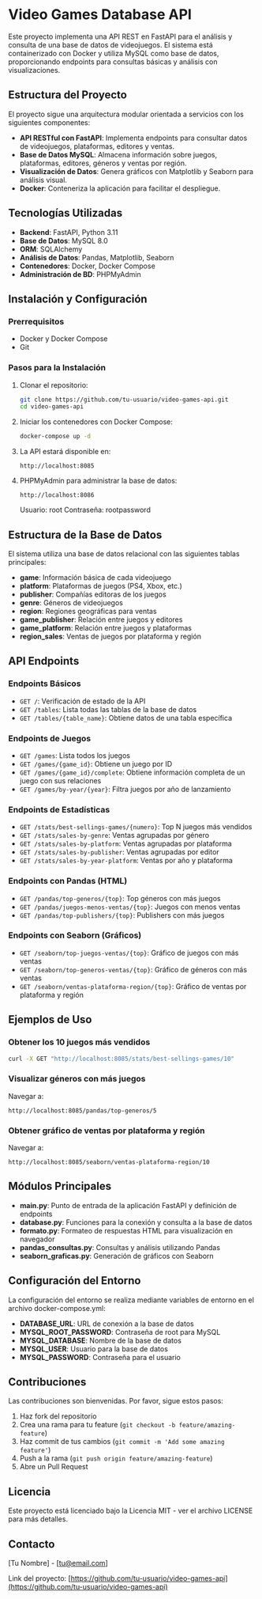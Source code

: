 # Video Games Database API

Este proyecto implementa una API REST en FastAPI para el análisis y consulta de una base de datos de videojuegos. El sistema está containerizado con Docker y utiliza MySQL como base de datos, proporcionando endpoints para consultas básicas y análisis con visualizaciones.

## Estructura del Proyecto

El proyecto sigue una arquitectura modular orientada a servicios con los siguientes componentes:

- **API RESTful con FastAPI**: Implementa endpoints para consultar datos de videojuegos, plataformas, editores y ventas.
- **Base de Datos MySQL**: Almacena información sobre juegos, plataformas, editores, géneros y ventas por región.
- **Visualización de Datos**: Genera gráficos con Matplotlib y Seaborn para análisis visual.
- **Docker**: Conteneriza la aplicación para facilitar el despliegue.

## Tecnologías Utilizadas

- **Backend**: FastAPI, Python 3.11
- **Base de Datos**: MySQL 8.0
- **ORM**: SQLAlchemy
- **Análisis de Datos**: Pandas, Matplotlib, Seaborn
- **Contenedores**: Docker, Docker Compose
- **Administración de BD**: PHPMyAdmin

## Instalación y Configuración

### Prerrequisitos

- Docker y Docker Compose
- Git

### Pasos para la Instalación

1. Clonar el repositorio:
   ```bash
   git clone https://github.com/tu-usuario/video-games-api.git
   cd video-games-api
   ```

2. Iniciar los contenedores con Docker Compose:
   ```bash
   docker-compose up -d
   ```

3. La API estará disponible en:
   ```
   http://localhost:8085
   ```

4. PHPMyAdmin para administrar la base de datos:
   ```
   http://localhost:8086
   ```
   Usuario: root
   Contraseña: rootpassword

## Estructura de la Base de Datos

El sistema utiliza una base de datos relacional con las siguientes tablas principales:

- **game**: Información básica de cada videojuego
- **platform**: Plataformas de juegos (PS4, Xbox, etc.)
- **publisher**: Compañías editoras de los juegos
- **genre**: Géneros de videojuegos
- **region**: Regiones geográficas para ventas
- **game_publisher**: Relación entre juegos y editores
- **game_platform**: Relación entre juegos y plataformas
- **region_sales**: Ventas de juegos por plataforma y región

## API Endpoints

### Endpoints Básicos

- `GET /`: Verificación de estado de la API
- `GET /tables`: Lista todas las tablas de la base de datos
- `GET /tables/{table_name}`: Obtiene datos de una tabla específica

### Endpoints de Juegos

- `GET /games`: Lista todos los juegos
- `GET /games/{game_id}`: Obtiene un juego por ID
- `GET /games/{game_id}/complete`: Obtiene información completa de un juego con sus relaciones
- `GET /games/by-year/{year}`: Filtra juegos por año de lanzamiento

### Endpoints de Estadísticas

- `GET /stats/best-sellings-games/{numero}`: Top N juegos más vendidos
- `GET /stats/sales-by-genre`: Ventas agrupadas por género
- `GET /stats/sales-by-platform`: Ventas agrupadas por plataforma
- `GET /stats/sales-by-publisher`: Ventas agrupadas por editor
- `GET /stats/sales-by-year-platform`: Ventas por año y plataforma

### Endpoints con Pandas (HTML)

- `GET /pandas/top-generos/{top}`: Top géneros con más juegos
- `GET /pandas/juegos-menos-ventas/{top}`: Juegos con menos ventas
- `GET /pandas/top-publishers/{top}`: Publishers con más juegos

### Endpoints con Seaborn (Gráficos)

- `GET /seaborn/top-juegos-ventas/{top}`: Gráfico de juegos con más ventas
- `GET /seaborn/top-generos-ventas/{top}`: Gráfico de géneros con más ventas
- `GET /seaborn/ventas-plataforma-region/{top}`: Gráfico de ventas por plataforma y región

## Ejemplos de Uso

### Obtener los 10 juegos más vendidos

```bash
curl -X GET "http://localhost:8085/stats/best-sellings-games/10"
```

### Visualizar géneros con más juegos

Navegar a:
```
http://localhost:8085/pandas/top-generos/5
```

### Obtener gráfico de ventas por plataforma y región

Navegar a:
```
http://localhost:8085/seaborn/ventas-plataforma-region/10
```

## Módulos Principales

- **main.py**: Punto de entrada de la aplicación FastAPI y definición de endpoints
- **database.py**: Funciones para la conexión y consulta a la base de datos
- **formato.py**: Formateo de respuestas HTML para visualización en navegador
- **pandas_consultas.py**: Consultas y análisis utilizando Pandas
- **seaborn_graficas.py**: Generación de gráficos con Seaborn

## Configuración del Entorno

La configuración del entorno se realiza mediante variables de entorno en el archivo docker-compose.yml:

- **DATABASE_URL**: URL de conexión a la base de datos
- **MYSQL_ROOT_PASSWORD**: Contraseña de root para MySQL
- **MYSQL_DATABASE**: Nombre de la base de datos
- **MYSQL_USER**: Usuario para la base de datos
- **MYSQL_PASSWORD**: Contraseña para el usuario

## Contribuciones

Las contribuciones son bienvenidas. Por favor, sigue estos pasos:

1. Haz fork del repositorio
2. Crea una rama para tu feature (`git checkout -b feature/amazing-feature`)
3. Haz commit de tus cambios (`git commit -m 'Add some amazing feature'`)
4. Push a la rama (`git push origin feature/amazing-feature`)
5. Abre un Pull Request

## Licencia

Este proyecto está licenciado bajo la Licencia MIT - ver el archivo LICENSE para más detalles.

## Contacto

[Tu Nombre] - [tu@email.com]

Link del proyecto: [https://github.com/tu-usuario/video-games-api](https://github.com/tu-usuario/video-games-api)
